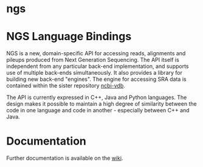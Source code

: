 ngs
===

# NGS Language Bindings

NGS is a new, domain-specific API for accessing reads, alignments and pileups produced from Next Generation Sequencing. The API itself is independent from any particular back-end implementation, and supports use of multiple back-ends simultaneously. It also provides a library for building new back-end "engines". The engine for accessing SRA data is contained within the sister repository [ncbi-vdb](https://github.com/ncbi/ncbi-vdb).

The API is currently expressed in C++, Java and Python languages. The design makes it possible to maintain a high degree of similarity between the code in one language and code in another - especially between C++ and Java.

# Documentation

Further documentation is available on the [wiki](https://github.com/ncbi/ngs/wiki).
